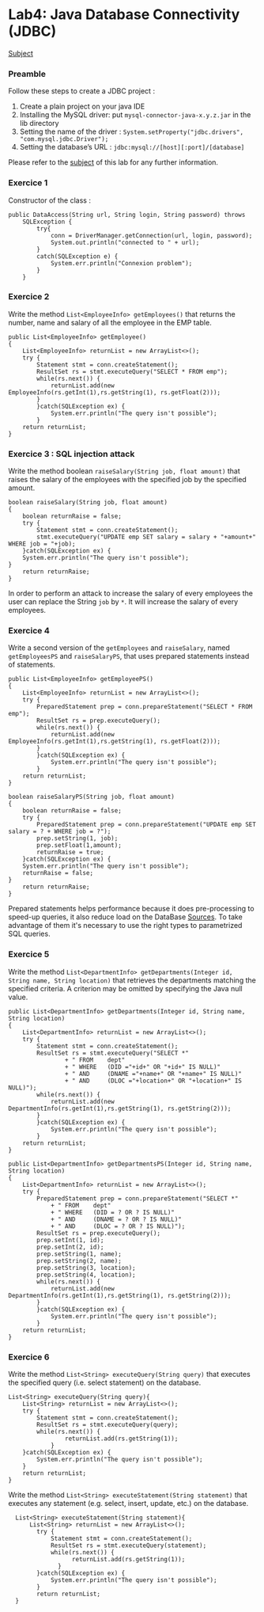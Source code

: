 # Lab4: Java Database Connectivity (JDBC)

[Subject](db-lab4-subject.pdf)

### Preamble

Follow these steps to create a JDBC project :
1. Create a plain project on your java IDE
2. Installing the MySQL driver: put `mysql-connector-java-x.y.z.jar` in the lib directory
3. Setting the name of the driver : `System.setProperty("jdbc.drivers", "com.mysql.jdbc.Driver");`
4. Setting the database’s URL : `jdbc:mysql://[host][:port]/[database]`

Please refer to the [subject](db-lab4-subject.pdf) of this lab for any further information.

### Exercice 1
Constructor of the class :

```
public DataAccess(String url, String login, String password) throws
    SQLException {
        try{
    	    conn = DriverManager.getConnection(url, login, password);
            System.out.println("connected to " + url);
        }
        catch(SQLException e) {
    	    System.err.println("Connexion problem");
        }
    }
```

### Exercice 2
Write the method `List<EmployeeInfo> getEmployees()` that returns the number, name and salary of all the employee in the EMP table.
```
public List<EmployeeInfo> getEmployee()
{
    List<EmployeeInfo> returnList = new ArrayList<>();
    try {
        Statement stmt = conn.createStatement();
        ResultSet rs = stmt.executeQuery("SELECT * FROM emp");
        while(rs.next()) {
            returnList.add(new EmployeeInfo(rs.getInt(1),rs.getString(1), rs.getFloat(2)));
        }
        }catch(SQLException ex) {
            System.err.println("The query isn't possible");
        }
    return returnList;
}
```

### Exercice 3 : SQL injection attack
Write the method boolean `raiseSalary(String job, float amount)` that raises the salary of the employees with the specified job by the specified amount.
```
boolean raiseSalary(String job, float amount)
{
    boolean returnRaise = false;
    try {
        Statement stmt = conn.createStatement();
        stmt.executeQuery("UPDATE emp SET salary = salary + "+amount+" WHERE job = "+job);
    }catch(SQLException ex) {
    System.err.println("The query isn't possible");
}
    return returnRaise;
}
```
In order to perform an attack to increase the salary of every employees the user can replace the String `job` by `*`. It will increase the salary of every employees.

### Exercice 4
Write a second version of the `getEmployees` and `raiseSalary`, named `getEmployeesPS` and `raiseSalaryPS`, that uses prepared statements instead of statements.
```
public List<EmployeeInfo> getEmployeePS()
{
    List<EmployeeInfo> returnList = new ArrayList<>();
    try {
        PreparedStatement prep = conn.prepareStatement("SELECT * FROM emp");
        ResultSet rs = prep.executeQuery();
        while(rs.next()) {
            returnList.add(new EmployeeInfo(rs.getInt(1),rs.getString(1), rs.getFloat(2)));
        }
        }catch(SQLException ex) {
            System.err.println("The query isn't possible");
        }
    return returnList;
}
```
```
boolean raiseSalaryPS(String job, float amount)
{
    boolean returnRaise = false;
    try {
        PreparedStatement prep = conn.prepareStatement("UPDATE emp SET salary = ? + WHERE job = ?");
        prep.setString(1, job);
        prep.setFloat(1,amount);
        returnRaise = true;
    }catch(SQLException ex) {
    System.err.println("The query isn't possible");
    returnRaise = false;
}
    return returnRaise;
}
```

Prepared statements helps performance because it does pre-processing to speed-up queries, it also reduce load on the DataBase [Sources](https://en.wikipedia.org/wiki/Prepared_statement).
To take advantage of them it's necessary to use the right types to parametrized SQL queries.

### Exercice 5
Write the method `List<DepartmentInfo> getDepartments(Integer id, String name, String location)` that retrieves the departments matching the specified criteria. A criterion may be omitted by specifying the Java null value.
```
public List<DepartmentInfo> getDepartments(Integer id, String name, String location)
{
    List<DepartmentInfo> returnList = new ArrayList<>();
    try {
        Statement stmt = conn.createStatement();
        ResultSet rs = stmt.executeQuery("SELECT *"
                + " FROM    dept"
                + " WHERE   (DID ="+id+" OR "+id+" IS NULL)"
                + " AND     (DNAME ="+name+" OR "+name+" IS NULL)"
                + " AND     (DLOC ="+location+" OR "+location+" IS NULL)");
        while(rs.next()) {
            returnList.add(new DepartmentInfo(rs.getInt(1),rs.getString(1), rs.getString(2)));
        }
        }catch(SQLException ex) {
            System.err.println("The query isn't possible");
        }
    return returnList;
}
```
```
public List<DepartmentInfo> getDepartmentsPS(Integer id, String name, String location)
{
    List<DepartmentInfo> returnList = new ArrayList<>();
    try {
        PreparedStatement prep = conn.prepareStatement("SELECT *"
            + " FROM    dept"
            + " WHERE   (DID = ? OR ? IS NULL)"
            + " AND     (DNAME = ? OR ? IS NULL)"
            + " AND     (DLOC = ? OR ? IS NULL)");
        ResultSet rs = prep.executeQuery();
        prep.setInt(1, id);
        prep.setInt(2, id);
        prep.setString(1, name);
        prep.setString(2, name);
        prep.setString(3, location);
        prep.setString(4, location);
        while(rs.next()) {
            returnList.add(new DepartmentInfo(rs.getInt(1),rs.getString(1), rs.getString(2)));
        }
        }catch(SQLException ex) {
            System.err.println("The query isn't possible");
        }
    return returnList;
}
```

### Exercice 6
Write the method `List<String> executeQuery(String query)` that executes the specified query (i.e. select statement) on the database.
```
List<String> executeQuery(String query){
    List<String> returnList = new ArrayList<>();
    try {
        Statement stmt = conn.createStatement();
        ResultSet rs = stmt.executeQuery(query);
        while(rs.next()) {
                returnList.add(rs.getString(1));
            }
    }catch(SQLException ex) {
        System.err.println("The query isn't possible");
    }
    return returnList;
}
```
Write the method `List<String> executeStatement(String statement)` that executes any statement (e.g. select, insert, update, etc.) on the database.
```
  List<String> executeStatement(String statement){
	  List<String> returnList = new ArrayList<>();
	  	try {
	  		Statement stmt = conn.createStatement();
	  		ResultSet rs = stmt.executeQuery(statement);
	  		while(rs.next()) {
	  			  returnList.add(rs.getString(1));
	  		  }
	  	}catch(SQLException ex) {
	  		System.err.println("The query isn't possible");
	  	}
	  	return returnList;
  }
```


